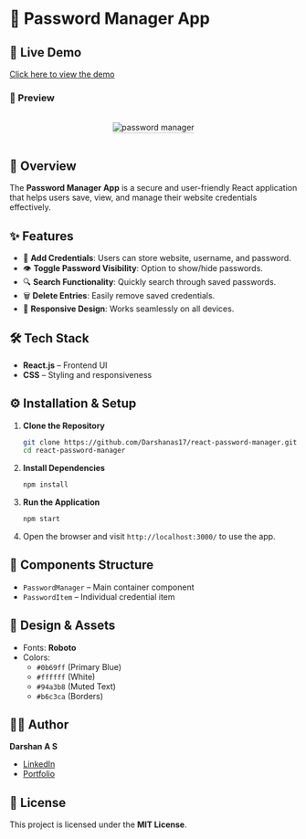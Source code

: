 # 🔐 Password Manager App

## 🚀 Live Demo
[Click here to view the demo](https://Darshanas17.github.io/react-password-manager/)

### 📸 Preview
<br/>
<div style="text-align: center;">
    <img src="https://assets.ccbp.in/frontend/content/react-js/passowrd-manager-output-v0.gif" alt="password manager" style="max-width:70%;box-shadow:0 2.8px 2.2px rgba(0, 0, 0, 0.12)">
</div>
<br/>

## 📌 Overview
The **Password Manager App** is a secure and user-friendly React application that helps users save, view, and manage their website credentials effectively.

## ✨ Features
- 🔐 **Add Credentials**: Users can store website, username, and password.
- 👁️ **Toggle Password Visibility**: Option to show/hide passwords.
- 🔍 **Search Functionality**: Quickly search through saved passwords.
- 🗑️ **Delete Entries**: Easily remove saved credentials.
- 📱 **Responsive Design**: Works seamlessly on all devices.

## 🛠️ Tech Stack
- **React.js** – Frontend UI
- **CSS** – Styling and responsiveness

## ⚙️ Installation & Setup
1. **Clone the Repository**
   ```bash
   git clone https://github.com/Darshanas17/react-password-manager.git
   cd react-password-manager
   ```
2. **Install Dependencies**
   ```bash
   npm install
   ```
3. **Run the Application**
   ```bash
   npm start
   ```
4. Open the browser and visit `http://localhost:3000/` to use the app.

## 🧩 Components Structure
- `PasswordManager` – Main container component
- `PasswordItem` – Individual credential item

## 🎨 Design & Assets
- Fonts: **Roboto**
- Colors:
  - `#0b69ff` (Primary Blue)
  - `#ffffff` (White)
  - `#94a3b8` (Muted Text)
  - `#b6c3ca` (Borders)

## 👨‍💻 Author
**Darshan A S**  
- [LinkedIn](https://www.linkedin.com/in/darshan-a-s/)  
- [Portfolio](https://darshanas17.github.io/darshan-as-17-portfolio/)

## 📜 License
This project is licensed under the **MIT License**.
